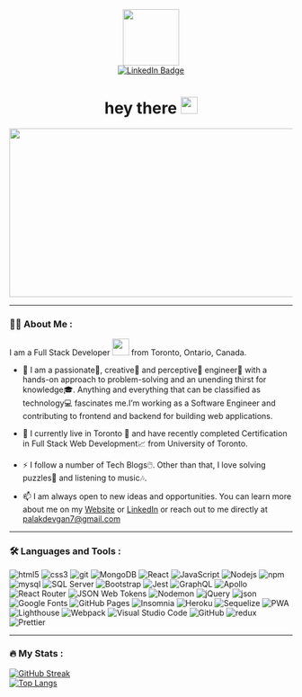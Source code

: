 <div id="header" align="center">
  <img src="https://media.giphy.com/media/M9gbBd9nbDrOTu1Mqx/giphy.gif" width="100"/>
  <div id="badges">
    <a href="https://www.linkedin.com/in/palakdevgan">
  <img src="https://img.shields.io/badge/LinkedIn-blue?style=for-the-badge&logo=linkedin&logoColor=white" alt="LinkedIn Badge"/>
    </a>
</div>
  <img src="https://komarev.com/ghpvc/?username=palakdevgan&style=flat-square&color=blue" alt=""/>
  <h1>
  hey there
  <img src="https://media.giphy.com/media/hvRJCLFzcasrR4ia7z/giphy.gif" width="30px"/>
</h1>
</div>
<div align="center">
  <img src="https://media.giphy.com/media/dWesBcTLavkZuG35MI/giphy.gif" width="600" height="300"/>
</div>

---

### :woman_technologist: About Me :

I am a Full Stack Developer <img src="https://media.giphy.com/media/WUlplcMpOCEmTGBtBW/giphy.gif" width="30"> from Toronto, Ontario, Canada.

- :telescope: I am a passionate🥇, creative🎨 and perceptive🔭 engineer🔧 with a hands-on approach to problem-solving and an unending thirst for knowledge🎓. Anything               and everything that can be classified as technology💻 fascinates me.I’m working as a Software Engineer and contributing to frontend and backend for 
              building web applications.
              
- :seedling:  I currently live in Toronto 🌉 and have recently completed Certification in Full Stack Web Development📈 from University of Toronto.

- :zap:       I follow a number of Tech Blogs🖱️. Other than that, I love solving puzzles🧩 and listening to music🎶.

- :mailbox:   I am always open to new ideas and opportunities. You can learn more about me on my [Website](https://palakdevgan.github.io/react-portfolio/) or [LinkedIn](https://www.linkedin.com/in/palakdevgan) or reach out to me directly at [palakdevgan7@gmail.com](mailto:palakdevgan7@gmail.com)

---

### :hammer_and_wrench: Languages and Tools :

<p>
   <img alt="html5" src="https://img.shields.io/badge/-HTML5-E34F26?style=flat-square&logo=html5&logoColor=white" />
  <img alt="css3" src="https://img.shields.io/badge/-CSS3-1572B6?style=flat-square&logo=css3&logoColor=white" />
    <img alt="git" src="https://img.shields.io/badge/-Git-F05032?style=flat-square&logo=git&logoColor=white" />
  <img alt="MongoDB" src="https://img.shields.io/badge/-MongoDB-13aa52?style=flat-square&logo=mongodb&logoColor=white" />
    <img alt="React" src="https://img.shields.io/badge/-React-45b8d8?style=flat-square&logo=react&logoColor=white" />
    <img alt="JavaScript" src="https://img.shields.io/badge/-JavaScript-F7DF1E?style=flat-square&logo=javascript&logoColor=white" />
   <img alt="Nodejs" src="https://img.shields.io/badge/-Nodejs-43853d?style=flat-square&logo=Node.js&logoColor=white" />
   <img alt="npm" src="https://img.shields.io/badge/-NPM-CB3837?style=flat-square&logo=npm&logoColor=white" />
   <img alt="mysql" src="https://img.shields.io/badge/-MySQL-4479A1?style=flat-square&logo=mysql&logoColor=white" />
   <img alt="SQL Server" src="https://img.shields.io/badge/-Microsoft SQL Server-CC2927?style=flat-square&logo=microsoft-sql-server&logoColor=white" />
   <img alt="Bootstrap" src="https://img.shields.io/badge/-Bootstrap-7952B3?style=flat-square&logo=bootstrap&logoColor=white" />
   <img alt="Jest" src="https://img.shields.io/badge/-Jest-C21325?style=flat-square&logo=jest&logoColor=white" />
   <img alt="GraphQL" src="https://img.shields.io/badge/-GraphQL-E10098?style=flat-square&logo=graphql&logoColor=white" />
   <img alt="Apollo" src="https://img.shields.io/badge/-Apollo%20GraphQL-311C87?style=flat-square&logo=apollo-graphql&logoColor=white" />
   <img alt="React Router" src="https://img.shields.io/badge/-React Router-CA4245?style=flat-square&logo=react-router&logoColor=white" />
   <img alt="JSON Web Tokens" src="https://img.shields.io/badge/-JSON Web Tokens-000000?style=flat-square&logo=json-web-tokens&logoColor=white" />
    <img alt="Nodemon" src="https://img.shields.io/badge/-Nodemon-76D04B?style=flat-square&logo=nodemon&logoColor=white" />
 <img alt="jQuery" src="https://img.shields.io/badge/-jQuery-0769AD?style=flat-square&logo=jQuery&logoColor=white" />
  <img alt="json" src="https://img.shields.io/badge/-json-0769AD?style=flat-square&logo=json&logoColor=white" />
  <img alt="Google Fonts" src="https://img.shields.io/badge/-Google Fonts-4285F4?style=flat-square&logo=google-fonts&logoColor=white" />
  <img alt="GitHub Pages" src="https://img.shields.io/badge/-GitHub Pages-222222?style=flat-square&logo=github-pages&logoColor=white" />
   <img alt="Insomnia" src="https://img.shields.io/badge/-Insomnia-5849BE?style=flat-square&logo=insomnia&logoColor=white" />
  <img alt="Heroku" src="https://img.shields.io/badge/-Heroku-430098?style=flat-square&logo=heroku&logoColor=white" />
  <img alt="Sequelize" src="https://img.shields.io/badge/-Sequelize-52B0E7?style=flat-square&logo=sequelize&logoColor=white" />
  <img alt="PWA" src="https://img.shields.io/badge/-PWA-5A0FC8?style=flat-square&logo=PWA&logoColor=white" />
  <img alt="Lighthouse" src="https://img.shields.io/badge/-Lighthouse-F44B21?style=flat-square&logo=Lighthouse&logoColor=white" />
  <img alt="Webpack" src="https://img.shields.io/badge/-Webpack-8DD6F9?style=flat-square&logo=webpack&logoColor=white" /> 
   <img alt="Visual Studio Code" src="https://img.shields.io/badge/-Visual Studio Code-007ACC?style=flat-square&logo=visual-studio-code&logoColor=white" /> 
   <img alt="GitHub" src="https://img.shields.io/badge/-GitHub-181717?style=flat-square&logo=GitHub&logoColor=white" /> 
   <img alt="redux" src="https://img.shields.io/badge/-Redux-764ABC?style=flat-square&logo=redux&logoColor=white" />
   <img alt="Prettier" src="https://img.shields.io/badge/-Prettier-F7B93E?style=flat-square&logo=prettier&logoColor=white" />
  </p>

---

### :fire: My Stats :

[![GitHub Streak](http://github-readme-streak-stats.herokuapp.com?user=palakdevgan&theme=light&background=white)](https://git.io/streak-stats)  
[![Top Langs](https://github-readme-stats.vercel.app/api/top-langs/?username=palakdevgan&layout=compact)](https://github.com/anuraghazra/github-readme-stats)
